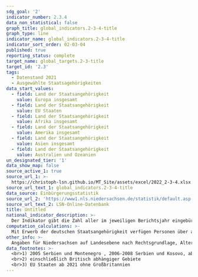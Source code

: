 ```yaml
---
sdg_goal: '2'
indicator_number: 2.3.4
data_non_statistical: false
graph_title: global_indicators.2-3-4-title
graph_type: line
indicator_name: global_indicators.2-3-4-title
indicator_sort_order: 02-03-04
published: true
reporting_status: complete
target_name: global_targets.2-3-title
target_id: '2.3'
tags:
  - Datenstand 2021
  - Ausgewählte Staatsagehörigkeiten
data_start_values:
  - field: Land der Staatsangehörigkeit
    value: Europa insgesamt
  - field: Land der Staatsangehörigkeit
    value: EU Staaten
  - field: Land der Staatsangehörigkeit
    value: Afrika insgesamt
  - field: Land der Staatsangehörigkeit
    value: Amerika insgesamt
  - field: Land der Staatsangehörigkeit
    value: Asien insgesamt
  - field: Land der Staatsangehörigkeit
    value: Australien und Ozeanien
un_designated_tier: '1'
data_show_map: false
source_active_1: true
source_url_1: >-
  https://christoph-lsn.github.io/MT_Site/assets/excel/2022_2-3-4.xlsx
source_url_text_1: global_indicators.2-3-4-title
data_source: Einbürgerungsstatistik
source_url_2: 'https://www1.nls.niedersachsen.de/statistik/default.asp'
source_url_text_2: LSN-Online-Datenbank
title: Untitled
national_indicator_description: >-
  Der Indikator gibt die Zahl aller im jeweiligen Berichtsjahr eingebürgerten Personen nach den 20 häufigsten Staatsangehörigkeiten der in Niedersachsen lebenden Ausländerinnen und Ausländer wieder. Als Einbürgerung wird der Erwerb der deutschen Staatsangehörigkeit durch einen ausländischen Staatsangehörigen auf Grundlage eines Antrages bezeichnet.
computation_calculations: >-
  Mit Erwerb der deutschen Staatsangehörigkeit verfügen Personen über alle staatsbürgerlichen Rechte und Partizipationsmöglichkeiten. Mit der Einbürgerung werden ausländische Personen zu deutschen Staatsbürgerinnen und Staatsbürgern. Sie werden in Statistiken auch dann nicht mehr als Ausländerin oder Ausländer nachgewiesen, wenn ihre bisherige Staatsangehörigkeit fortbesteht. Seit dem 01.08.1999 erwerben Spätaussiedlerinnen und Spätaussiedler die deutsche Staatsangehörigkeit kraft Gesetzes und werden daher nicht mehr in der Einbürgerungsstatistik erfasst.
other_info: >-
  Angaben für Niedersachsen auf Landesebene nach Rechtsgrundlage, Alter und Aufenthaltsdauer sind verfügbar in der <a href="https://www1.nls.niedersachsen.de/statistik/default.asp" target="_blank">LSN-Online Datenbank</a> (Statistische Erhebung > 106 Einbürgerungen). Weitere Angaben sind zu finden in dem jährlichen <a href="https://www.statistik.niedersachsen.de/startseite/veroffentlichungen/statistische_berichte/statistische-berichte-niedersachsen-87713.html" target="_blank">Statistische Bericht</a> A I 9 Einbürgerungen veröffentlicht in den <a href="https://www.statistik.niedersachsen.de/startseite/veroffentlichungen/statistische_monatshefte/statistische-monatshefte-niedersachsen-87704.html" target="_blank">Statistischen Monatsheften</a> des LSN. Weitere methodische Erläuterungen und bundesweite Ergebnisse sind zu finden in: Statistisches Bundesamt: Fachserie 1 Reihe 2.1, Bevölkerung und Erwerbstätigkeit, Einbürgerungen (erscheint jährlich).
data_footnotes: >-
  <br>1) 2005 Serbien und Montenegro , 2006-2008 Serbien und Kosovo, ab 2009 Serbien
  <br>2) einschließlich Britisch abhängiger Gebiete
  <br>3) EU Staaten ab 2021 ohne Großbritannien
---
```

